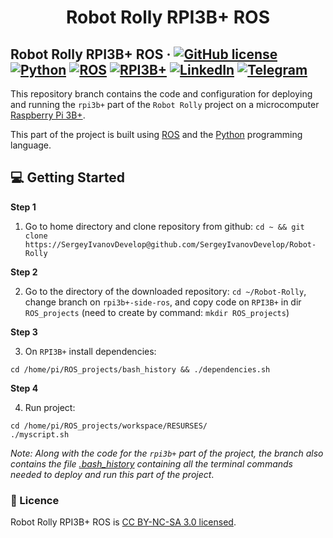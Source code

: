 <h1 align="center">
  Robot Rolly RPI3B+ ROS
</h1>

## Robot Rolly RPI3B+ ROS &middot; [![GitHub license](https://img.shields.io/badge/license-CC%20BY--NC--SA%203.0-blue)](./LICENSE) [![Python](https://img.shields.io/badge/python-3.6-red)](https://www.python.org/) [![ROS](https://img.shields.io/badge/platform-ROS-critical)](https://www.ros.org/) [![RPI3B+](https://img.shields.io/badge/rpi-3B%2B-yellow)](https://www.raspberrypi.com/products/raspberry-pi-3-model-b-plus/) [![LinkedIn](https://img.shields.io/badge/linkedin-Sergey%20Ivanov-blue)](https://www.linkedin.com/in/sergey-ivanov-33413823a/) [![Telegram](https://img.shields.io/badge/telegram-%40SergeyIvanov__dev-blueviolet)](https://t.me/SergeyIvanov_dev) ##

This repository branch contains the code and configuration for deploying and running the `rpi3b+` part of the `Robot Rolly` project on a microcomputer [Raspberry Pi 3B+](https://www.raspberrypi.com/products/raspberry-pi-3-model-b-plus/).

This part of the project is built using [ROS](https://www.raspberrypi.com/products/raspberry-pi-3-model-b-plus/) and the [Python](https://www.python.org/) programming language.

## :computer: Getting Started  ##

**Step 1**

1. Go to home directory and clone repository from github: `cd ~ && git clone https://SergeyIvanovDevelop@github.com/SergeyIvanovDevelop/Robot-Rolly` 

**Step 2**<br>

2. Go to the directory of the downloaded repository: `cd ~/Robot-Rolly`, change branch on `rpi3b+-side-ros`, and copy code on `RPI3B+` in dir `ROS_projects` (need to create by command: `mkdir ROS_projects`)

**Step 3**<br>

3. On `RPI3B+` install dependencies: 

```
cd /home/pi/ROS_projects/bash_history && ./dependencies.sh
```

**Step 4**<br>

4. Run project: 

```
cd /home/pi/ROS_projects/workspace/RESURSES/
./myscript.sh 
```

_Note: Along with the code for the `rpi3b+` part of the project, the branch also contains the file [.bash_history](./bash_history/bash_history) containing all the terminal commands needed to deploy and run this part of the project_.

### :bookmark_tabs: Licence ###
Robot Rolly RPI3B+ ROS is [CC BY-NC-SA 3.0 licensed](./LICENSE).
